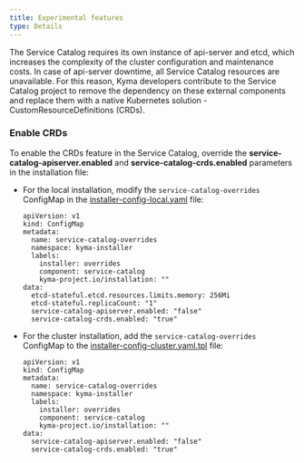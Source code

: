 ```yaml
---
title: Experimental features
type: Details
---
```


The Service Catalog requires its own instance of api-server and etcd, which increases the complexity of the cluster configuration and maintenance costs.
In case of api-server downtime, all Service Catalog resources are unavailable.
For this reason, Kyma developers contribute to the Service Catalog project to remove the dependency on these external components and replace them 
with a native Kubernetes solution - CustomResourceDefinitions (CRDs).

### Enable CRDs

To enable the CRDs feature in the Service Catalog, override the **service-catalog-apiserver.enabled** and **service-catalog-crds.enabled** parameters
in the installation file:
- For the local installation, modify the `service-catalog-overrides` ConfigMap in the [installer-config-local.yaml](https://github.com/kyma-project/kyma/blob/master/installation/resources/installer-config-local.yaml.tpl#L73) file:
    ```
    apiVersion: v1
    kind: ConfigMap
    metadata:
      name: service-catalog-overrides
      namespace: kyma-installer
      labels:
        installer: overrides
        component: service-catalog
        kyma-project.io/installation: ""
    data:
      etcd-stateful.etcd.resources.limits.memory: 256Mi
      etcd-stateful.replicaCount: "1"
      service-catalog-apiserver.enabled: "false"
      service-catalog-crds.enabled: "true"
    ```
- For the cluster installation, add the `service-catalog-overrides` ConfigMap to the [installer-config-cluster.yaml.tpl](https://github.com/kyma-project/kyma/blob/master/installation/resources/installer-config-cluster.yaml.tpl) file: 
    ```
    apiVersion: v1
    kind: ConfigMap
    metadata:
      name: service-catalog-overrides
      namespace: kyma-installer
      labels:
        installer: overrides
        component: service-catalog
        kyma-project.io/installation: ""
    data:
      service-catalog-apiserver.enabled: "false"
      service-catalog-crds.enabled: "true"
    ```
